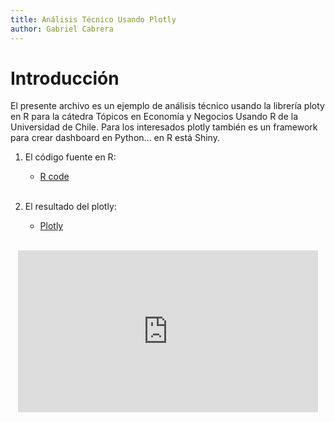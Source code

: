 ```yaml
---
title: Análisis Técnico Usando Plotly
author: Gabriel Cabrera 
---
```


# Introducción 

El presente archivo es un ejemplo de análisis técnico usando la librería ploty en R para la cátedra Tópicos en Economía y Negocios Usando R de la Universidad de Chile. Para los interesados plotly también es un framework para crear dashboard en Python... en R está Shiny.

1. El código fuente en R: 

    * [R code](technical_analysis_with_plotly.nb.html)
    
    <br>
    
2. El resultado del plotly: 

    * [Plotly](finale_plotly.html)
    
    <br>

<center>
<iframe src="https://giphy.com/embed/WW3YU74Oi5nLa" width="480" height="259" frameBorder="0" class="giphy-embed" allowFullScreen></iframe><p><a href="https://giphy.com/gifs/reactiongifs-WW3YU74Oi5nLa"></a></p>
</center>